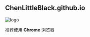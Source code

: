 ## ChenLittleBlack.github.io

![logo][logo]

推荐使用 **Chrome** 浏览器



[logo]: http://ldkroom.top/images/logo.png